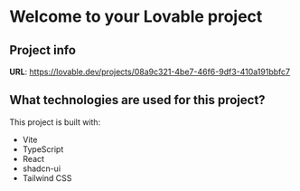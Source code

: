 # Welcome to your Lovable project

## Project info

**URL**: https://lovable.dev/projects/08a9c321-4be7-46f6-9df3-410a191bbfc7

## What technologies are used for this project?

This project is built with:

- Vite
- TypeScript
- React
- shadcn-ui
- Tailwind CSS

